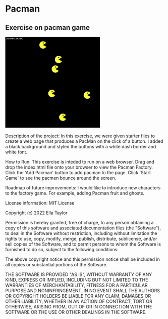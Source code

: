 # Pacman
## Exercise on pacman game
<img src= "pacman.png" width='300'/>

Description of the project: In this exercise, we were given starter files to create a web page that produces a PacMan on the click of a button. I added a black background and styled the buttons with a white dash border and white font.

How to Run: This exercise is inteded to run on a web browser. Drag and drop the index.html file onto your browser to view the Pacman Factory. Click the 'Add Pacman' button to add pacman to the page. Click 'Start Game' to see the pacmen bounce around the screen.

Roadmap of future improvements: I would like to introduce new characters to the factory game. For example, adding Pacman fruit and ghosts.

License information: MIT License

Copyright (c) 2022 Ella Taylor

Permission is hereby granted, free of charge, to any person obtaining a copy
of this software and associated documentation files (the "Software"), to deal
in the Software without restriction, including without limitation the rights
to use, copy, modify, merge, publish, distribute, sublicense, and/or sell
copies of the Software, and to permit persons to whom the Software is
furnished to do so, subject to the following conditions:

The above copyright notice and this permission notice shall be included in all
copies or substantial portions of the Software.

THE SOFTWARE IS PROVIDED "AS IS", WITHOUT WARRANTY OF ANY KIND, EXPRESS OR
IMPLIED, INCLUDING BUT NOT LIMITED TO THE WARRANTIES OF MERCHANTABILITY,
FITNESS FOR A PARTICULAR PURPOSE AND NONINFRINGEMENT. IN NO EVENT SHALL THE
AUTHORS OR COPYRIGHT HOLDERS BE LIABLE FOR ANY CLAIM, DAMAGES OR OTHER
LIABILITY, WHETHER IN AN ACTION OF CONTRACT, TORT OR OTHERWISE, ARISING FROM,
OUT OF OR IN CONNECTION WITH THE SOFTWARE OR THE USE OR OTHER DEALINGS IN THE
SOFTWARE.
